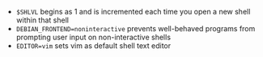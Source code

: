 - `$SHLVL` begins as 1 and is incremented each time you open a new shell within that shell
- `DEBIAN_FRONTEND=noninteractive` prevents well-behaved programs from prompting user input on non-interactive shells
- `EDITOR=vim` sets vim as default shell text editor
